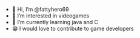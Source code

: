 - 👋 Hi, I’m @fattyhero69
- 👀 I’m interested in videogames
- 🌱 I’m currently learning java and C
- 😁 I would love to contribute to game developers
<!---
fattyhero69/fattyhero69 is a ✨ special ✨ repository because its `README.md` (this file) appears on your GitHub profile.
You can click the Preview link to take a look at your changes.
--->
